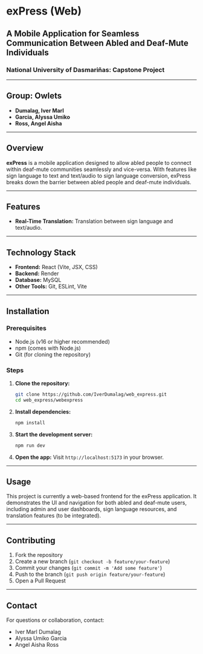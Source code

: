 # exPress (Web)
## A Mobile Application for Seamless Communication Between Abled and Deaf-Mute Individuals

### National University of Dasmariñas: Capstone Project

---

## Group: Owlets
- **Dumalag, Iver Marl**
- **Garcia, Alyssa Umiko**
- **Ross, Angel Aisha**

---

## Overview

**exPress** is a mobile application designed to allow abled people to connect within deaf-mute communities seamlessly and vice-versa. With features like sign language to text and text/audio to sign language conversion, exPress breaks down the barrier between abled people and deaf-mute individuals.

---

## Features

- **Real-Time Translation:** Translation between sign language and text/audio.

---


## Technology Stack

- **Frontend:** React (Vite, JSX, CSS)
- **Backend:** Render
- **Database:** MySQL
- **Other Tools:** Git, ESLint, Vite

---

## Installation

### Prerequisites
- Node.js (v16 or higher recommended)
- npm (comes with Node.js)
- Git (for cloning the repository)

### Steps
1. **Clone the repository:**
	```bash
	git clone https://github.com/IverDumalag/web_express.git
	cd web_express/webexpress
	```
2. **Install dependencies:**
	```bash
	npm install
	```
3. **Start the development server:**
	```bash
	npm run dev
	```
4. **Open the app:**
	Visit `http://localhost:5173` in your browser.

---

## Usage

This project is currently a web-based frontend for the exPress application. It demonstrates the UI and navigation for both abled and deaf-mute users, including admin and user dashboards, sign language resources, and translation features (to be integrated).

---

## Contributing

1. Fork the repository
2. Create a new branch (`git checkout -b feature/your-feature`)
3. Commit your changes (`git commit -m 'Add some feature'`)
4. Push to the branch (`git push origin feature/your-feature`)
5. Open a Pull Request

---

## Contact

For questions or collaboration, contact:
- Iver Marl Dumalag
- Alyssa Umiko Garcia
- Angel Aisha Ross
